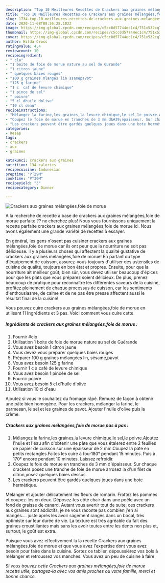 ```yaml
---
description: "Top 10 Meilleures Recettes de Crackers aux graines mélangées,foie de morue"
title: "Top 10 Meilleures Recettes de Crackers aux graines mélangées,foie de morue"
slug: 1734-top-10-meilleures-recettes-de-crackers-aux-graines-melangees-foie-de-morue
date: 2020-11-08T08:56:28.102Z
image: https://img-global.cpcdn.com/recipes/c5cc0d57744ec1c4/751x532cq70/crackers-aux-graines-melangeesfoie-de-morue-photo-principale-de-la-recette.jpg
thumbnail: https://img-global.cpcdn.com/recipes/c5cc0d57744ec1c4/751x532cq70/crackers-aux-graines-melangeesfoie-de-morue-photo-principale-de-la-recette.jpg
cover: https://img-global.cpcdn.com/recipes/c5cc0d57744ec1c4/751x532cq70/crackers-aux-graines-melangeesfoie-de-morue-photo-principale-de-la-recette.jpg
author: Hilda Cross
ratingvalue: 4.4
reviewcount: 10
recipeingredient:
- " clo"
- "1 boite de foie de morue nature au sel de Gurande"
- "1 citron jaune"
- " quelques baies rouges"
- "100 g graines mlanges lin ssamepavot"
- "125 g farine"
- "1 c  caf de levure chimique"
- "1 pince de sel"
- " poivre"
- "5 cl dhuile dolive"
- "10 cl deau"
recipeinstructions:
- "Mélangez la farine,les graines,la levure chimique,le sel,le poivre.Ajoutez l&#39;huile et l&#39;eau afin d&#39;obtenir une pâte que vous étalerez entre 2 feuilles de papier de cuisson sur une épaisseur de 2 mm.Coupez la pâte en petits rectangles.Faites les cuire à four180° pendant 15 minutes. Puis à 170° encore pendant 10 minutes. Laissez refroidir."
- "Coupez le foie de morue en tranches de 3 mm d&#39;épaisseur. Sur chaque crackers posez une tranche de foie de morue arrosez la d&#39;un filet de citron,posez quelques baies dessus."
- "Les crackers peuvent être gardés quelques joues dans une bote hermétique."
categories:
- Resep
tags:
- crackers
- aux
- graines

katakunci: crackers aux graines 
nutrition: 134 calories
recipecuisine: Indonesian
preptime: "PT29M"
cooktime: "PT30M"
recipeyield: "3"
recipecategory: Dinner

---
```



![Crackers aux graines mélangées,foie de morue](https://img-global.cpcdn.com/recipes/c5cc0d57744ec1c4/751x532cq70/crackers-aux-graines-melangeesfoie-de-morue-photo-principale-de-la-recette.jpg)

A la recherche de recette à base de crackers aux graines mélangées,foie de morue parfaite ?? ne cherchez plus! Nous vous fournissons uniquement la recette parfaite crackers aux graines mélangées,foie de morue ici. Nous avons également une grande variété de recettes à essayer.

En général, les gens n'osent pas cuisiner crackers aux graines mélangées,foie de morue car ils ont peur que la nourriture ne soit pas délicieuse. Il y a plusieurs choses qui affectent la qualité gustative de crackers aux graines mélangées,foie de morue! En partant du type d'équipement de cuisson, assurez-vous toujours d'utiliser des ustensiles de cuisine de qualité, toujours en bon état et propres. Ensuite, pour que la nourriture ait meilleur goût, bien sûr, vous devez utiliser beaucoup d'épices pour que les plats que vous préparez soient délicieux. De plus, prenez beaucoup de pratique pour reconnaître les différentes saveurs de la cuisine, profitez pleinement de chaque processus de cuisson, car les sentiments d'enthousiasme, de calme et de ne pas être pressé affectent aussi le résultat final de la cuisine!

<!--inarticleads1-->

Vous pouvez cuire crackers aux graines mélangées,foie de morue en utilisant 11 Ingrédients et 3 pas. Voici comment vous cuire cette.

##### Ingrédients de crackers aux graines mélangées,foie de morue :

1. Fournir  #clo
1. Utilisation 1 boite de foie de morue nature au sel de Guérande
1. Vous avez besoin 1 citron jaune
1. Vous devez vous préparer  quelques baies rouges
1. Préparer 100 g graines mélangées lin, sésame,pavot
1. Vous avez besoin 125 g farine
1. Fournir 1 c à café de levure chimique
1. Vous avez besoin 1 pincée de sel
1. Fournir  poivre
1. Vous avez besoin 5 cl d&#39;huile d&#39;olive
1. Utilisation 10 cl d&#39;eau


Ajoutez si vous le souhaitez du fromage râpé. Remuez de façon à obtenir une pâte bien homogène. Pour les crackers, mélanger la farine, le parmesan, le sel et les graines de pavot. Ajouter l&#39;huile d&#39;olive puis la crème. 

<!--inarticleads2-->

##### Crackers aux graines mélangées,foie de morue pas à pas :

1. Mélangez la farine,les graines,la levure chimique,le sel,le poivre.Ajoutez l&#39;huile et l&#39;eau afin d&#39;obtenir une pâte que vous étalerez entre 2 feuilles de papier de cuisson sur une épaisseur de 2 mm.Coupez la pâte en petits rectangles.Faites les cuire à four180° pendant 15 minutes. Puis à 170° encore pendant 10 minutes. Laissez refroidir.
1. Coupez le foie de morue en tranches de 3 mm d&#39;épaisseur. Sur chaque crackers posez une tranche de foie de morue arrosez la d&#39;un filet de citron,posez quelques baies dessus.
1. Les crackers peuvent être gardés quelques joues dans une bote hermétique.


Mélanger et ajouter délicatement les fleurs de romarin. Frottez les pommes et coupez-les en deux. Déposez-les côté chair dans une poêle avec un fond de graisse de canard. Autant vous avertir tout de suite, ces crackers aux graines sont addictifs, je ne vous raconte pas combien j&#39;en ai mangés…. juste après les avoir sagement rangés dans un bocal, très optimiste sur leur durée de vie. La texture est très agréable du fait des graines croustillantes mais sans les avoir toutes entre les dents non plus et, surtout, le goût est extra. 

<!--inarticleads1-->

<p>
Puisque vous avez effectivement lu la recette Crackers aux graines mélangées,foie de morue et que vous avez l'expertise dont vous avez besoin pour faire dans la cuisine. Sortez ce tablier, dépoussiérez vos bols à mélanger et retroussez vos manches. Vous avez un peu de cuisine à faire.
</p>

<p>
<i>Si vous trouvez cette Crackers aux graines mélangées,foie de morue recette utile, partagez-la avec vos amis proches ou votre famille, merci et bonne chance.</i>
</p>
